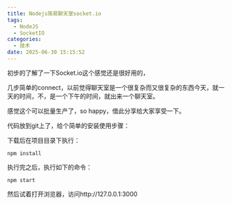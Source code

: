 ```yaml
---
title: Nodejs简易聊天室socket.io
tags:
  - NodeJS
  - SocketIO
categories:
  - 技术
date: 2025-06-30 15:15:52
---
```


初步的了解了一下Socket.io这个感觉还是很好用的，

几步简单的connect，以前觉得聊天室是一个很复杂而又很复杂的东西今天，就一天的时间，不，是一个下午的时间，就出来一个聊天室。

感觉这个可以批量生产了，so happy，借此分享给大家享受一下。

代码放到git上了，给个简单的安装使用步骤：

下载后在项目目录下执行：

`npm install`

执行完之后，执行如下的命令：

`npm start`

然后试着打开浏览器，访问http://127.0.0.1:3000 

